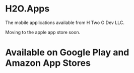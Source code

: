 # H2O.Apps
The mobile applications available from H Two O Dev LLC.

Moving to the apple app store soon.

# Available on Google Play and Amazon App Stores
